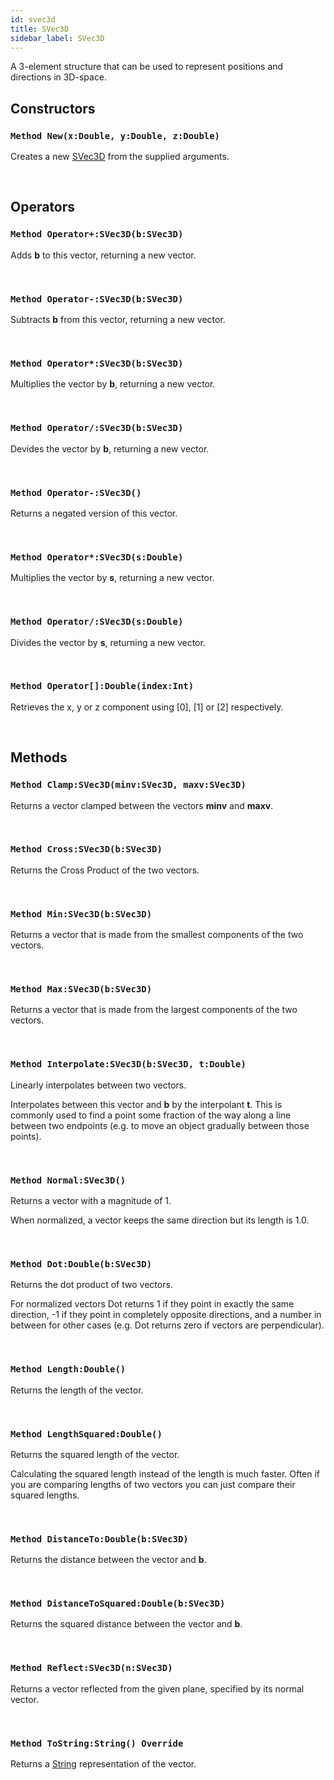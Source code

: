 ```yaml
---
id: svec3d
title: SVec3D
sidebar_label: SVec3D
---
```


A 3-element structure that can be used to represent positions and directions in 3D-space.


## Constructors

### `Method New(x:Double, y:Double, z:Double)`

Creates a new [SVec3D](../../../brl/brl.vector/svec3d) from the supplied arguments.

<br/>

## Operators

### `Method Operator+:SVec3D(b:SVec3D)`

Adds <b>b</b> to this vector, returning a new vector.

<br/>

### `Method Operator-:SVec3D(b:SVec3D)`

Subtracts <b>b</b> from this vector, returning a new vector.

<br/>

### `Method Operator*:SVec3D(b:SVec3D)`

Multiplies the vector by <b>b</b>, returning a new vector.

<br/>

### `Method Operator/:SVec3D(b:SVec3D)`

Devides the vector by <b>b</b>, returning a new vector.

<br/>

### `Method Operator-:SVec3D()`

Returns a negated version of this vector.

<br/>

### `Method Operator*:SVec3D(s:Double)`

Multiplies the vector by <b>s</b>, returning a new vector.

<br/>

### `Method Operator/:SVec3D(s:Double)`

Divides the vector by <b>s</b>, returning a new vector.

<br/>

### `Method Operator[]:Double(index:Int)`

Retrieves the x, y or z component using [0], [1] or [2] respectively.

<br/>

## Methods

### `Method Clamp:SVec3D(minv:SVec3D, maxv:SVec3D)`

Returns a vector clamped between the vectors <b>minv</b> and <b>maxv</b>.

<br/>

### `Method Cross:SVec3D(b:SVec3D)`

Returns the Cross Product of the two vectors.

<br/>

### `Method Min:SVec3D(b:SVec3D)`

Returns a vector that is made from the smallest components of the two vectors.

<br/>

### `Method Max:SVec3D(b:SVec3D)`

Returns a vector that is made from the largest components of the two vectors.

<br/>

### `Method Interpolate:SVec3D(b:SVec3D, t:Double)`

Linearly interpolates between two vectors.

Interpolates between this vector and <b>b</b> by the interpolant <b>t</b>.
This is commonly used to find a point some fraction of the way along a line between two endpoints (e.g. to move an object gradually between those points).


<br/>

### `Method Normal:SVec3D()`

Returns a vector with a magnitude of 1.

When normalized, a vector keeps the same direction but its length is 1.0.


<br/>

### `Method Dot:Double(b:SVec3D)`

Returns the dot product of two vectors.

For normalized vectors Dot returns 1 if they point in exactly the same direction, -1 if they point in completely opposite directions,
and a number in between for other cases (e.g. Dot returns zero if vectors are perpendicular).


<br/>

### `Method Length:Double()`

Returns the length of the vector.

<br/>

### `Method LengthSquared:Double()`

Returns the squared length of the vector.

Calculating the squared length instead of the length is much faster.
Often if you are comparing lengths of two vectors you can just compare their squared lengths.


<br/>

### `Method DistanceTo:Double(b:SVec3D)`

Returns the distance between the vector and <b>b</b>.

<br/>

### `Method DistanceToSquared:Double(b:SVec3D)`

Returns the squared distance between the vector and <b>b</b>.

<br/>

### `Method Reflect:SVec3D(n:SVec3D)`

Returns a vector reflected from the given plane, specified by its normal vector.

<br/>

### `Method ToString:String() Override`

Returns a [String](../../../brl/brl.blitz/#string) representation of the vector.

<br/>

